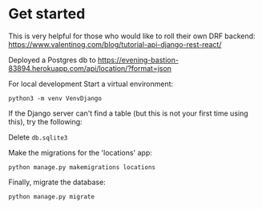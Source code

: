 # Get started
This is very helpful for those who would like to roll their own DRF backend: https://www.valentinog.com/blog/tutorial-api-django-rest-react/

Deployed a Postgres db to https://evening-bastion-83894.herokuapp.com/api/location/?format=json

For local development
Start a virtual environment:

`python3 -m venv VenvDjango`

If the Django server can't find a table (but this is not your first time using this), try the following:

Delete `db.sqlite3`

Make the migrations for the 'locations' app:

`python manage.py makemigrations locations`

Finally, migrate the database: 

`python manage.py migrate`
